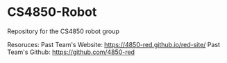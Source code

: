 # CS4850-Robot
Repository for the CS4850 robot group

Resoruces:
Past Team's Website: https://4850-red.github.io/red-site/
Past Team's Github: https://github.com/4850-red

